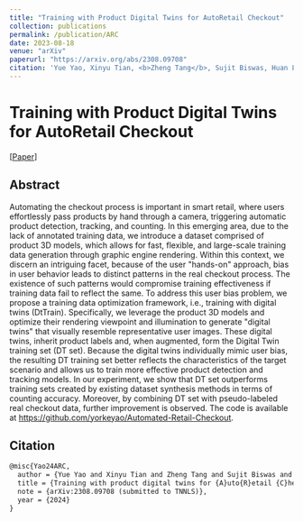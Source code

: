 ```yaml
---
title: "Training with Product Digital Twins for AutoRetail Checkout"
collection: publications
permalink: /publication/ARC
date: 2023-08-18
venue: "arXiv"
paperurl: "https://arxiv.org/abs/2308.09708"
citation: 'Yue Yao, Xinyu Tian, <b>Zheng Tang</b>, Sujit Biswas, Huan Lei, Tom Gedeon and Liang Zheng. "Training with Product Digital Twins for AutoRetail Checkout". <i>arXiv:2308.09708</i>. 2023.'
---
```


# Training with Product Digital Twins for AutoRetail Checkout

[<a href="https://arxiv.org/abs/2308.09708">Paper</a>]

## Abstract
Automating the checkout process is important in smart retail, where users effortlessly pass products by hand through a camera, triggering automatic product detection, tracking, and counting. In this emerging area, due to the lack of annotated training data, we introduce a dataset comprised of product 3D models, which allows for fast, flexible, and large-scale training data generation through graphic engine rendering. Within this context, we discern an intriguing facet, because of the user "hands-on" approach, bias in user behavior leads to distinct patterns in the real checkout process. The existence of such patterns would compromise training effectiveness if training data fail to reflect the same. To address this user bias problem, we propose a training data optimization framework, i.e., training with digital twins (DtTrain). Specifically, we leverage the product 3D models and optimize their rendering viewpoint and illumination to generate "digital twins" that visually resemble representative user images. These digital twins, inherit product labels and, when augmented, form the Digital Twin training set (DT set). Because the digital twins individually mimic user bias, the resulting DT training set better reflects the characteristics of the target scenario and allows us to train more effective product detection and tracking models. In our experiment, we show that DT set outperforms training sets created by existing dataset synthesis methods in terms of counting accuracy. Moreover, by combining DT set with pseudo-labeled real checkout data, further improvement is observed. The code is available at https://github.com/yorkeyao/Automated-Retail-Checkout.

## Citation
```latex
@misc{Yao24ARC,  
  author = {Yue Yao and Xinyu Tian and Zheng Tang and Sujit Biswas and Huan Lei and Tom Gedeon and Liang Zheng},  
  title = {Training with product digital twins for {A}uto{R}etail {C}heckout},  
  note = {arXiv:2308.09708 (submitted to TNNLS)},  
  year = {2024}  
}
